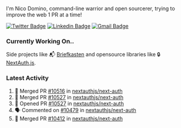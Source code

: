 
I'm Nico Domino, command-line warrior and open sourcerer, trying to improve the web 1 PR at a time!

[![Twitter Badge](https://img.shields.io/badge/-@ndom91-1ca0f1?style=flat-square&labelColor=1ca0f1&logo=twitter&logoColor=white&link=https://twitter.com/ndom91)](https://twitter.com/ndom91) [![Linkedin Badge](https://img.shields.io/badge/-ndom91-blue?style=flat-square&logo=Linkedin&logoColor=white&link=https://www.linkedin.com/in/ndom91/)](https://www.linkedin.com/in/ndom91/) [![Gmail Badge](https://img.shields.io/badge/-yo@ndo.dev-c14438?style=flat-square&logo=mail.ru&logoColor=white&link=mailto:yo@ndo.dev)](mailto:yo@ndo.dev)

### Currently Working On..

Side projects like 📬 [Briefkasten](https://briefkastenhq.com) and opensource libraries like 🔒 [NextAuth.js](https://github.com/nextauthjs/next-auth).

<!--START_SECTION_PROFILE_VIEWS:readme-info-->
<!--END_SECTION_PROFILE_VIEWS:readme-info-->

<!--START_SECTION_DAILY_COMMIT:readme-info-->
<!--END_SECTION_DAILY_COMMIT:readme-info-->

<!--START_SECTION_WEEKLY_COMMIT:readme-info-->
<!--END_SECTION_WEEKLY_COMMIT:readme-info-->

### Latest Activity

<!--START_SECTION:activity-->
1. 🎉 Merged PR [#10516](https://github.com/nextauthjs/next-auth/pull/10516) in [nextauthjs/next-auth](https://github.com/nextauthjs/next-auth)
2. 🎉 Merged PR [#10527](https://github.com/nextauthjs/next-auth/pull/10527) in [nextauthjs/next-auth](https://github.com/nextauthjs/next-auth)
3. 💪 Opened PR [#10527](https://github.com/nextauthjs/next-auth/pull/10527) in [nextauthjs/next-auth](https://github.com/nextauthjs/next-auth)
4. 🗣 Commented on [#10479](https://github.com/nextauthjs/next-auth/pull/10479#issuecomment-2045936122) in [nextauthjs/next-auth](https://github.com/nextauthjs/next-auth)
5. 🎉 Merged PR [#10412](https://github.com/nextauthjs/next-auth/pull/10412) in [nextauthjs/next-auth](https://github.com/nextauthjs/next-auth)
<!--END_SECTION:activity-->
